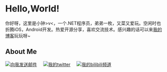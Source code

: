 <h1>Hello,World!</h1>
你好呀，这里是小钟>v<，一个.NET程序员，弟弟一枚，又菜又爱玩。空闲时也折腾iOS，Android开发。热爱开源分享，喜欢交流技术。感兴趣的话可以来<a href="https://www.yangguangdream.com/">我的博客</a>玩玩呀~

<h2>About Me</h2>
<a href="mailto:sunnydreamhk@gmail.com"><img src="https://img.shields.io/badge/-gmail-c14438?style=for-the-badge&logo=Gmail&logoColor=ffffff" target="_blank" title="向我发送邮件"/></a>
&nbsp;&nbsp;&nbsp;
<a href="https://twitter.com/miaoxiaozhong"><img src="https://img.shields.io/badge/twitter-1DA1F2.svg?style=for-the-badge&logo=twitter&logoColor=ffffff" target="_blank" title="我的twitter"/></a>
&nbsp;&nbsp;&nbsp;
<a href="https://space.bilibili.com/75530224"><img src="https://img.shields.io/badge/-bilibili-00b5e5?style=for-the-badge&logo=bilibili&logoColor=ffffff" target="_blank" title="我的bilibili频道"/></a>
